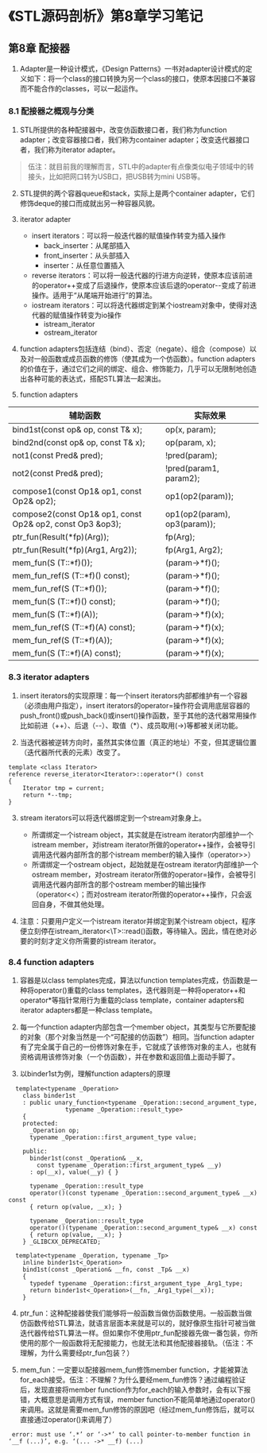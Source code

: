 # 《STL源码剖析》第8章学习笔记

## 第8章 配接器

1. Adapter是一种设计模式，《Design Patterns》一书对adapter设计模式的定义如下：将一个class的接口转换为另一个class的接口，使原本因接口不兼容而不能合作的classes，可以一起运作。

### 8.1 配接器之概观与分类

1. STL所提供的各种配接器中，改变仿函数接口者，我们称为function adapter；改变容器接口者，我们称为container adapter；改变迭代器接口者，我们称为iterator adapter。

> 伍注：就目前我的理解而言，STL中的adapter有点像类似电子领域中的转接头，比如把网口转为USB口，把USB转为mini USB等。

2. STL提供的两个容器queue和stack，实际上是两个container adapter，它们修饰deque的接口而成就出另一种容器风貌。

3. iterator adapter
    - insert iterators：可以将一般迭代器的赋值操作转变为插入操作
        - back_inserter：从尾部插入
        - front_inserter：从头部插入
        - inserter：从任意位置插入
    - reverse iterators：可以将一般迭代器的行进方向逆转，使原本应该前进的operator++变成了后退操作，使原本应该后退的operator--变成了前进操作。适用于“从尾端开始进行”的算法。
    - iostream iterators：可以将迭代器绑定到某个iostream对象中，使得对迭代器的赋值操作转变为io操作
        - istream_iterator
        - ostream_iterator

4. function adapters包括连结（bind）、否定（negate）、组合（compose）以及对一般函数或成员函数的修饰（使其成为一个仿函数）。function adapters的价值在于，通过它们之间的绑定、组合、修饰能力，几乎可以无限制地创造出各种可能的表达式，搭配STL算法一起演出。

5. function adapters

辅助函数  | 实际效果
--------- | --------
bind1st(const op& op, const T& x); | op(x, param);
bind2nd(const op& op, const T& x); | op(param, x);
not1(const Pred& pred); | !pred(param);
not2(const Pred& pred); | !pred(param1, param2);
compose1(const Op1& op1, const Op2& op2); | op1(op2(param));
compose2(const Op1& op1, const Op2& op2, const Op3 &op3); | op1(op2(param), op3(param));
ptr_fun(Result(\*fp)(Arg)); | fp(Arg);
ptr_fun(Result(\*fp)(Arg1, Arg2)); | fp(Arg1, Arg2);
mem_fun(S (T::\*f)()); | (param->\*f)();
mem_fun_ref(S (T::\*f)() const); | (param->\*f)();
mem_fun_ref(S (T::\*f)()); | (param->\*f)();
mem_fun(S (T::\*f)() const); | (param->\*f)();
mem_fun(S (T::\*f)(A)); | (param->\*f)(x);
mem_fun_ref(S (T::\*f)(A) const); | (param->\*f)(x);
mem_fun_ref(S (T::\*f)(A)); | (param->\*f)(x);
mem_fun(S (T::\*f)(A) const); | (param->\*f)(x);

### 8.3 iterator adapters

1. insert iterators的实现原理：每一个insert iterators内部都维护有一个容器（必须由用户指定），insert iterators的operator=操作符会调用底层容器的push_front()或push_back()或insert()操作函数，至于其他的迭代器常用操作比如前进（++）、后退（--）、取值（\*）、成员取用(->)等都被关闭功能。

2. 当迭代器被逆转方向时，虽然其实体位置（真正的地址）不变，但其逻辑位置（迭代器所代表的元素）改变了。
```
template <class Iterator>
reference reverse_iterator<Iterator>::operator*() const
{
    Iterator tmp = current;
    return *--tmp;
}
```

3. stream iterators可以将迭代器绑定到一个stream对象身上。
    - 所谓绑定一个istream object，其实就是在istream iterator内部维护一个istream member，对istream iterator所做的operator++操作，会被导引调用迭代器内部所含的那个istream member的输入操作（operator>>）
    - 所谓绑定一个ostream object，起始就是在ostream iterator内部维护一个ostream member，对ostream iterator所做的operator=操作，会被导引调用迭代器内部所含的那个ostream member的输出操作（operator<<）；而对ostream iterator所做的operator++操作，只会返回自身，不做其他处理。

4. 注意：只要用户定义一个istream iterator并绑定到某个istream object，程序便立刻停在istream_iterator\<\T>::read()函数，等待输入。因此，情在绝对必要的时刻才定义你所需要的istream iterator。

### 8.4 function adapters

1. 容器是以class templates完成，算法以function templates完成，仿函数是一种将operator()重载的class templates，迭代器则是一种将operator++和operator\*等指针常用行为重载的class template，container adapters和iterator adapters都是一种class template。

2. 每一个function adapter内部包含一个member object，其类型与它所要配接的对象（那个对象当然是一个“可配接的仿函数”）相同。当function adapter有了完全属于自己的一份修饰对象在手，它就成了该修饰对象的主人，也就有资格调用该修饰对象（一个仿函数），并在参数和返回值上面动手脚了。

3. 以binder1st为例，理解function adapters的原理
```
  template<typename _Operation>
    class binder1st
    : public unary_function<typename _Operation::second_argument_type,
			    typename _Operation::result_type>
    {
    protected:
      _Operation op;
      typename _Operation::first_argument_type value;

    public:
      binder1st(const _Operation& __x,
		const typename _Operation::first_argument_type& __y)
      : op(__x), value(__y) { }

      typename _Operation::result_type
      operator()(const typename _Operation::second_argument_type& __x) const
      { return op(value, __x); }

      typename _Operation::result_type
      operator()(typename _Operation::second_argument_type& __x) const
      { return op(value, __x); }
    } _GLIBCXX_DEPRECATED;

  template<typename _Operation, typename _Tp>
    inline binder1st<_Operation>
    bind1st(const _Operation& __fn, const _Tp& __x)
    {
      typedef typename _Operation::first_argument_type _Arg1_type;
      return binder1st<_Operation>(__fn, _Arg1_type(__x));
    }
```

4. ptr_fun：这种配接器使我们能够将一般函数当做仿函数使用。一般函数当做仿函数传给STL算法，就语言层面本来就是可以的，就好像原生指针可被当做迭代器传给STL算法一样。但如果你不使用ptr_fun配接器先做一番包装，你所使用的那个一般函数将无配接能力，也就无法和其他配接器接轨。（伍注：不理解，为什么需要经ptr_fun包装？）

5. mem_fun：一定要以配接器mem_fun修饰member function，才能被算法for_each接受。伍注：不理解？为什么要经mem_fun修饰？通过编程验证后，发现直接将member function作为for_each的输入参数时，会有以下报错，大概意思是调用方式有误，member function不能简单地通过operator()来调用。这就是需要mem_fun修饰的原因吧（经过mem_fun修饰后，就可以直接通过operator()来调用了）
```
 error: must use ‘.*’ or ‘->*’ to call pointer-to-member function in ‘__f (...)’, e.g. ‘(... ->* __f) (...)
```
